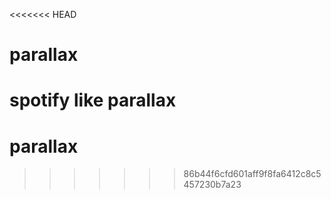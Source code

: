 <<<<<<< HEAD
# parallax
spotify like parallax
=======
# parallax
>>>>>>> 86b44f6cfd601aff9f8fa6412c8c5457230b7a23
